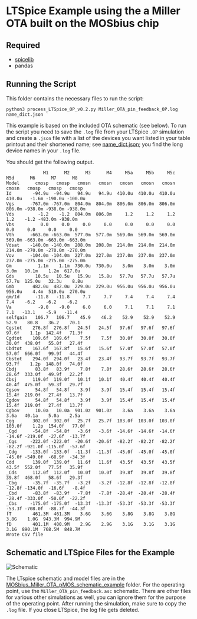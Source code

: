 # LTSpice Example using the a Miller OTA built on the MOSbius chip

## Required
* [spicelib](https://pypi.org/project/spicelib/) 
* pandas

## Running the Script

This folder contains the necessary files to run the script:
```
python3 process_LTSpice_OP_v0.2.py Miller_OTA_pin_feedback_OP.log
name_dict.json `
```

This example is based on the included OTA schematic (see below). To run
the script you need to save the `.log` file from your LTSpice `.OP` simulation
and create a `.json` file with a list of the devices you want listed in
your table printout and their shortened name; see
[name_dict.json](./name_dict.json); you find the long device names in
your `.log` file. 

You should get the following output. 

```
              M1      M2      M3      M4     M5a     M5b     M5c     M5d      M6      M7      M8
Model      cmosp   cmosp   cmosn   cmosn   cmosn   cmosn   cmosn   cmosn   cmosp   cmosp   cmosp
Id        -94.9u  -94.9u   94.9u   94.9u  410.0u  410.0u  410.0u  410.0u   -1.6m -190.0u -100.0u
Vgs      -767.0m -767.0m  804.0m  804.0m  806.0m  806.0m  806.0m  806.0m -938.0m -938.0m -938.0m
Vds         -1.2    -1.2  804.0m  806.0m     1.2     1.2     1.2     1.2    -1.2 -483.0m -938.0m
Vbs          0.0     0.0     0.0     0.0     0.0     0.0     0.0     0.0     0.0     0.0     0.0
Vth      -663.0m -663.0m  577.0m  577.0m  569.0m  569.0m  569.0m  569.0m -663.0m -663.0m -663.0m
Vdsat    -140.0m -140.0m  208.0m  208.0m  214.0m  214.0m  214.0m  214.0m -270.0m -270.0m -270.0m
Vov      -104.0m -104.0m  227.0m  227.0m  237.0m  237.0m  237.0m  237.0m -275.0m -275.0m -275.0m
Gm          1.1m    1.1m  730.0u  730.0u    3.0m    3.0m    3.0m    3.0m   10.1m    1.2m  617.0u
Gds        10.5u   10.5u   15.9u   15.8u   57.7u   57.7u   57.7u   57.7u  125.0u   32.3u    8.8u
Gmb       482.0u  482.0u  229.0u  229.0u  956.0u  956.0u  956.0u  956.0u    4.4m  510.0u  270.0u
gm/Id      -11.8   -11.8     7.7     7.7     7.4     7.4     7.4     7.4    -6.2    -6.2    -6.2
Va          -9.0    -9.0     6.0     6.0     7.1     7.1     7.1     7.1   -13.1    -5.9   -11.4
selfgain   106.7   106.7    45.9    46.2    52.9    52.9    52.9    52.9    80.8    36.2    70.1
Cgstot    276.8f  276.8f   24.5f   24.5f   97.6f   97.6f   97.6f   97.6f    1.1p  142.4f   71.3f
Cgdtot    109.6f  109.6f    7.5f    7.5f   30.0f   30.0f   30.0f   30.0f  438.0f   55.0f   27.4f
Cbdtot    167.6f  167.8f   15.6f   15.6f   57.0f   57.0f   57.0f   57.0f  666.0f   99.9f   44.4f
Cbstot    294.0f  294.0f   23.4f   23.4f   93.7f   93.7f   93.7f   93.7f    1.2p  148.0f   74.0f
Cbdj       83.8f   83.9f    7.8f    7.8f   28.6f   28.6f   28.6f   28.6f  333.0f   49.9f   22.2f
Cbsj      119.0f  119.0f   10.1f   10.1f   40.4f   40.4f   40.4f   40.4f  475.0f   59.3f   29.7f
Cgsov      54.8f   54.8f    3.9f    3.9f   15.4f   15.4f   15.4f   15.4f  219.0f   27.4f   13.7f
Cgdov      54.8f   54.8f    3.9f    3.9f   15.4f   15.4f   15.4f   15.4f  219.0f   27.4f   13.7f
Cgbov      10.0a   10.0a  901.0z  901.0z    3.6a    3.6a    3.6a    3.6a   40.1a    5.0a    2.5a
Cgg       302.0f  302.0f   25.7f   25.7f  103.0f  103.0f  103.0f  103.0f    1.2p  154.0f   77.0f
_Cgd      -54.8f  -54.8f   -3.6f   -3.6f  -14.6f  -14.6f  -14.6f  -14.6f -219.0f  -27.6f  -13.7f
_Cgs     -222.0f -222.0f  -20.6f  -20.6f  -82.2f  -82.2f  -82.2f  -82.2f -921.0f -115.0f  -57.6f
_Cdg     -133.0f -133.0f  -11.3f  -11.3f  -45.0f  -45.0f  -45.0f  -45.0f -549.0f  -68.9f  -34.3f
Cdd       139.0f  139.0f   11.6f   11.6f   43.5f   43.5f   43.5f   43.5f  552.0f   77.5f   35.9f
_Cds      112.0f  112.0f   10.0f   10.0f   39.8f   39.8f   39.8f   39.8f  468.0f   58.6f   29.3f
_Cbg      -35.7f  -35.7f   -3.2f   -3.2f  -12.8f  -12.8f  -12.8f  -12.8f -134.0f  -16.6f   -8.4f
_Cbd      -83.8f  -83.9f   -7.8f   -7.8f  -28.4f  -28.4f  -28.4f  -28.4f -333.0f  -50.0f  -22.2f
_Cbs     -175.0f -175.0f  -13.3f  -13.3f  -53.3f  -53.3f  -53.3f  -53.3f -708.0f  -88.7f  -44.3f
fT        461.3M  461.3M    3.6G    3.6G    3.8G    3.8G    3.8G    3.8G    1.0G  943.3M  994.9M
fD        401.1M  400.9M    2.9G    2.9G    3.1G    3.1G    3.1G    3.1G  890.1M  768.5M  848.7M
Wrote CSV file
```

## Schematic and LTSpice Files for the Example

![Schematic](./LTSpice/MOSbius/Miller_OTA_pMOS_schematic_example/Miller_OTA_pin_feedback_OP.png)

The LTspice schematic and model files are in the
[MOSbius_Miller_OTA_pMOS_schematic_example](./MOSbius_Miller_OTA_pMOS_schematic_example)
folder. For the operating point, use the `Miller_OTA_pin_feedback.asc`
schematic. There are other files for various other simulations as well,
you can ignore them for the purpose of the operating point. After
running the simulation, make sure to copy the `.log` file. If you close
LTSpice, the log file gets deleted. 

